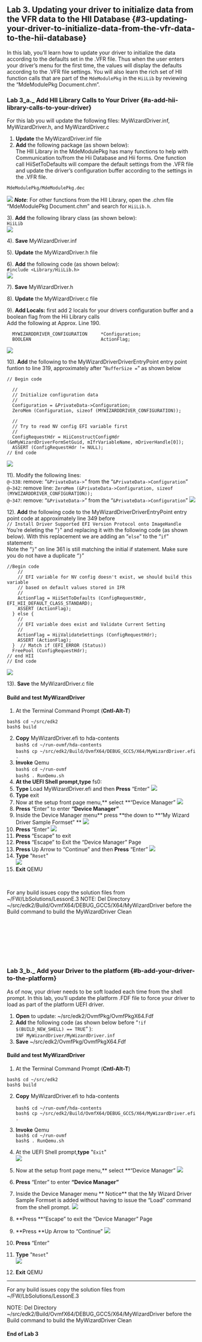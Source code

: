 <!--- @file
 file
 
Copyright (c) 2018, Intel Corporation. All rights reserved.<BR>

Redistribution and use in source (original document form) and 'compiled'
forms (converted to PDF, epub, HTML and other formats) with or without
modification, are permitted provided that the following conditions are met:

1) Redistributions of source code (original document form) must retain the
above copyright notice, this list of conditions and the following
disclaimer as the first lines of this file unmodified.

2) Redistributions in compiled form (transformed to other DTDs, converted to
PDF, epub, HTML and other formats) must reproduce the above copyright
notice, this list of conditions and the following disclaimer in the
documentation and/or other materials provided with the distribution.

THIS DOCUMENTATION IS PROVIDED BY TIANOCORE PROJECT "AS IS" AND ANY EXPRESS OR
IMPLIED WARRANTIES, INCLUDING, BUT NOT LIMITED TO, THE IMPLIED WARRANTIES OF
MERCHANTABILITY AND FITNESS FOR A PARTICULAR PURPOSE ARE DISCLAIMED. IN NO
EVENT SHALL TIANOCORE PROJECT BE LIABLE FOR ANY DIRECT, INDIRECT, INCIDENTAL,
SPECIAL, EXEMPLARY, OR CONSEQUENTIAL DAMAGES (INCLUDING, BUT NOT LIMITED TO,
PROCUREMENT OF SUBSTITUTE GOODS OR SERVICES; LOSS OF USE, DATA, OR PROFITS;
OR BUSINESS INTERRUPTION) HOWEVER CAUSED AND ON ANY THEORY OF LIABILITY,
WHETHER IN CONTRACT, STRICT LIABILITY, OR TORT (INCLUDING NEGLIGENCE OR
OTHERWISE) ARISING IN ANY WAY OUT OF THE USE OF THIS DOCUMENTATION, EVEN IF
ADVISED OF THE POSSIBILITY OF SUCH DAMAGE.

-->
## Lab 3\. Updating your driver to initialize data from the VFR data to the HII Database {#3-updating-your-driver-to-initialize-data-from-the-vfr-data-to-the-hii-database}

In this lab, you’ll learn how to update your driver to initialize the data according to the defaults set in the .VFR file. Thus when the user enters your driver’s menu for the first time, the values will display the defaults according to the .VFR file settings. You will also learn the rich set of HII function calls that are part of the `MdeModulePkg` in the `HiiLib` by reviewing the “MdeModulePkg Document.chm”.

### Lab 3_a._ Add HII Library Calls to Your Driver {#a-add-hii-library-calls-to-your-driver}

For this lab you will update the following files: MyWizardDriver.inf, MyWizardDriver.h, and MyWizardDriver.c
1. **Update** the MyWizardDriver.inf file  
2. **Add** the following package (as shown below):  <br>The HII Library in the MdeModulePkg has many functions to help with Communication to/from the Hii Database and Hii forms. One function call HiiSetToDefaults will compare the default settings from the .VFR file and update the driver’s configuration buffer according to the settings in the .VFR file.        <br>

```
MdeModulePkg/MdeModulePkg.dec
```
![](/media/image38.png)
**_Note_**: For other functions from the HII Library, open the .chm file “MdeModulePkg Document.chm” and search for `HiiLib.h`. <br>

3). **Add** the following library class (as shown below): <br>
`HiiLib` <br>
![](/media/image39.png)<br>

4). **Save** MyWizardDriver.inf <br>

5). **Update** the MyWizardDriver.h file <br>

6). **Add** the following code (as shown below):                <br> `#include <Library/HiiLib.h>`<br>
![](/media/image40.png)<br>

7). **Save** MyWizardDriver.h <br>

8). **Update** the MyWizardDriver.c file <br>

9). **Add Locals:** first add 2 locals for your drivers configuration buffer and a boolean flag from the Hii Library calls <br>Add the following at Approx. Line 190. 
```
  MYWIZARDDRIVER_CONFIGURATION     *Configuration;
  BOOLEAN                          ActionFlag;
```
![](/media/image41.png)<br>

10). **Add** the following to the MyWizardDriverDriverEntryPoint entry point funtion to line 319, approximately after “`BufferSize =`” as shown below 
```
// Begin code
  
  //
  // Initialize configuration data
  //
  Configuration = &PrivateData->Configuration;
  ZeroMem (Configuration, sizeof (MYWIZARDDRIVER_CONFIGURATION));
  
  //
  // Try to read NV config EFI variable first
  //
  ConfigRequestHdr = HiiConstructConfigHdr (&mMyWizardDriverFormSetGuid, mIfrVariableName, mDriverHandle[0]);
  ASSERT (ConfigRequestHdr != NULL);
// End code
```
![](/media/image42.png)<br>

11). Modify the following lines: <br>
`@~338`: remove: “`&PrivateData->`” from the “`&PrivateData->Configuration`”<br>
`@~342`: remove line: `ZeroMem (&PrivateData->Configuration, sizeof (MYWIZARDDRIVER_CONFIGURATION));`<br>
`@~347`: remove: “`&PrivateData->`” from the “`&PrivateData->Configuration`”
![](/media/image43_1.JPG)<br>

12). **Add** the following code to the MyWizardDriverDriverEntryPoint entry point code at approximately line 349 before<br>
 `// Install Driver Supported EFI Version Protocol onto ImageHandle`
You’re deleting the “`}`" and replacing it with the following code (as shown below).  With this replacement we are adding an “`else`” to the “`if`” statement: <br>
Note the “`}`” on line 361 is still matching the initial if statement.  Make sure you do not have a duplicate “`}`”
```
//Begin code
    //
    // EFI variable for NV config doesn't exist, we should build this variable
    // based on default values stored in IFR
    //
    ActionFlag = HiiSetToDefaults (ConfigRequestHdr, EFI_HII_DEFAULT_CLASS_STANDARD);
    ASSERT (ActionFlag);
  } else {
    //
    // EFI variable does exist and Validate Current Setting
    //
    ActionFlag = HiiValidateSettings (ConfigRequestHdr);
    ASSERT (ActionFlag);
  }  // Match if (EFI_ERROR (Status)) 
  FreePool (ConfigRequestHdr);
// end HII
// End code
```
![](/media/image44.png)<br>

13).  **Save** the MyWizardDriver.c file 

#### Build and test MyWizardDriver

1. At the Terminal Command Prompt (**Cntl-Alt-T**)
```
bash$ cd ~/src/edk2
bash$ build
```
2. **Copy** MyWizardDriver.efi to hda-contents<br>
`bash$ cd ~/run-ovmf/hda-contents`<br>
`bash$ cp ~/src/edk2/Build/OvmfX64/DEBUG_GCC5/X64/MyWizardDriver.efi .` <br>
3. **Invoke** Qemu <br>
`bash$ cd ~/run-ovmf`<br>
`bash$ . RunQemu.sh `<br>
4.  **At the UEFI Shell prompt,type** fs0: 
5.  **Type** Load MyWizardDriver.efi and then **Press** “Enter” 
![](/media/image17.png)
6.  **Type** exit 
7.  Now at the setup front page menu,** select **“Device Manager”
![](/media/image18.png)
8. **Press** “Enter”  to enter **“Device Manager”**
9. Inside the Device Manager menu** press **the down to **“My Wizard Driver Sample Formset” **
![](/media/image19.png)
10. **Press** “Enter”
![](/media/image20.png) 
11. **Press** “Escape” to exit
10. **Press** “Escape” to Exit the “Device Manager” Page
11. **Press** Up Arrow to “Continue” and then **Press** “Enter” 
![](/media/image24.png)
12. **Type** "`Reset`"  <br>
![](/media/image97.png)
13. **Exit** QEMU
<br> 

For any build issues copy the solution files from ~/FW/LbSolutions/LessonE.3
NOTE: Del Directory ~/src/edk2/Build/OvmfX64/DEBUG_GCC5/X64/MyWizardDriver before the Build command to build the MyWizardDriver Clean

<br><br><br>
<br><br><br>






### Lab 3_b._ Add your Driver to the platform  {#b-add-your-driver-to-the-platform}

As of now, your driver needs to be soft loaded each time from the shell prompt.  In this lab, you’ll update the platform .FDF file to force your driver to load as part of the platform UEFI driver.  

1. **Open** to update:  ~/src/edk2/OvmfPkg/OvmfPkgX64.Fdf 
2. **Add** the following code (as shown below before “`!if $(BUILD_NEW_SHELL) == TRUE`” ):<br>
 `INF MyWizardDriver/MyWizardDriver.inf`  <Br>
3. **Save** ~/src/edk2/OvmfPkg/OvmfPkgX64.Fdf 




#### Build and test MyWizardDriver

1.  At the Terminal Command Prompt (**Cntl-Alt-T**)
```
bash$ cd ~/src/edk2
bash$ build
```
2. **Copy**  MyWizardDriver.efi  to hda-contents<br>	  
 `bash$ cd ~/run-ovmf/hda-contents`<br>
 `bash$ cp ~/src/edk2/Build/OvmfX64/DEBUG_GCC5/X64/MyWizardDriver.efi .` <br>
3. **Invoke** Qemu <br>
 `bash$ cd ~/run-ovmf`<br>
 `bash$ . RunQemu.sh `<br>
4.  At the UEFI Shell prompt,**type** "`Exit`" <br>
![](/media/image46.png)

5.  Now at the setup front page menu,** select **“Device Manager”
![](/media/image18.png)
6. **Press** “Enter”  to enter **“Device Manager”**
7. Inside the Device Manager menu ** Notice** that the My Wizard Driver Sample Formset is added without having to issue the “Load” command from the shell prompt.
![](/media/image47.png)
8. **Press **“Escape” to exit the “Device Manager” Page
9. **Press **Up Arrow to “Continue”
![](/media/image24.png)
10. **Press** “Enter” 
11. **Type** "`Reset`"<br> 
![](/media/image97.png)
12. **Exit** QEMU
 

---

For any build issues copy the solution files from ~/FW/LbSolutions/LessonE.3

NOTE: Del Directory ~/src/edk2/Build/OvmfX64/DEBUG_GCC5/X64/MyWizardDriver before the Build command to build the MyWizardDriver Clean


#### End of Lab 3
